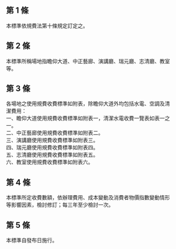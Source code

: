 第 1 條
-------
本標準依規費法第十條規定訂定之。

第 2 條
-------
本標準所稱場地指瞻仰大道、中正藝廊、演講廳、瑞元廳、志清廳、教室  
等。

第 3 條
-------
各場地之使用規費收費標準如附表，除瞻仰大道外均包括水電、空調及清  
潔費用：  
一、瞻仰大道使用規費收費標準如附表一，清潔水電收費一覽表如表一之  
    一。  
二、中正藝廊使用規費收費標準如附表二。  
三、演講廳使用規費收費標準如附表三。  
四、瑞元廳使用規費收費標準如附表四。  
五、志清廳使用規費收費標準如附表五。  
六、教室使用規費收費標準如附表六。

第 4 條
-------
本標準所定收費數額，依辦理費用、成本變動及消費者物價指數變動情形  
等影響因素，檢討修訂；每三年至少檢討一次。

第 5 條
-------
本標準自發布日施行。

